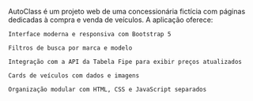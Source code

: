 AutoClass é um projeto web de uma concessionária fictícia com páginas dedicadas à compra e venda de veículos. A aplicação oferece:

    Interface moderna e responsiva com Bootstrap 5

    Filtros de busca por marca e modelo

    Integração com a API da Tabela Fipe para exibir preços atualizados

    Cards de veículos com dados e imagens

    Organização modular com HTML, CSS e JavaScript separados